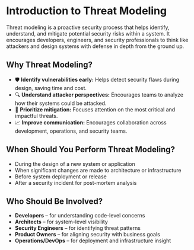 # Introduction to Threat Modeling

Threat modeling is a proactive security process that helps identify, understand, and mitigate potential security risks within a system. It encourages developers, engineers, and security professionals to think like attackers and design systems with defense in depth from the ground up.

## Why Threat Modeling?

- 🛡️ **Identify vulnerabilities early:** Helps detect security flaws during design, saving time and cost.
- 🔍 **Understand attacker perspectives:** Encourages teams to analyze how their systems could be attacked.
- 🎯 **Prioritize mitigation:** Focuses attention on the most critical and impactful threats.
- 📈 **Improve communication:** Encourages collaboration across development, operations, and security teams.

## When Should You Perform Threat Modeling?

- During the design of a new system or application
- When significant changes are made to architecture or infrastructure
- Before system deployment or release
- After a security incident for post-mortem analysis

## Who Should Be Involved?

- **Developers** – for understanding code-level concerns
- **Architects** – for system-level visibility
- **Security Engineers** – for identifying threat patterns
- **Product Owners** – for aligning security with business goals
- **Operations/DevOps** – for deployment and infrastructure insight
